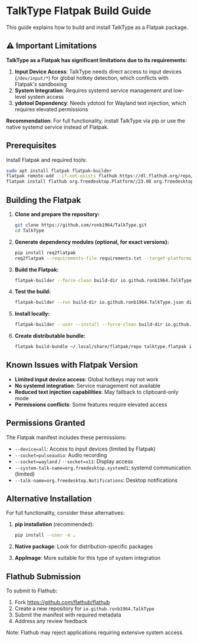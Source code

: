 # TalkType Flatpak Build Guide

This guide explains how to build and install TalkType as a Flatpak package.

## ⚠️ Important Limitations

**TalkType as a Flatpak has significant limitations due to its requirements:**

1. **Input Device Access**: TalkType needs direct access to input devices (`/dev/input/*`) for global hotkey detection, which conflicts with Flatpak's sandboxing
2. **System Integration**: Requires systemd service management and low-level system access
3. **ydotool Dependency**: Needs ydotool for Wayland text injection, which requires elevated permissions

**Recommendation**: For full functionality, install TalkType via pip or use the native systemd service instead of Flatpak.

## Prerequisites

Install Flatpak and required tools:
```bash
sudo apt install flatpak flatpak-builder
flatpak remote-add --if-not-exists flathub https://dl.flathub.org/repo/flathub.flatpakrepo
flatpak install flathub org.freedesktop.Platform//23.08 org.freedesktop.Sdk//23.08
```

## Building the Flatpak

1. **Clone and prepare the repository:**
   ```bash
   git clone https://github.com/ronb1964/TalkType.git
   cd TalkType
   ```

2. **Generate dependency modules (optional, for exact versions):**
   ```bash
   pip install req2flatpak
   req2flatpak --requirements-file requirements.txt --target-platforms 310-x86_64 310-aarch64 > python-modules.json
   ```

3. **Build the Flatpak:**
   ```bash
   flatpak-builder --force-clean build-dir io.github.ronb1964.TalkType.json
   ```

4. **Test the build:**
   ```bash
   flatpak-builder --run build-dir io.github.ronb1964.TalkType.json dictate-tray
   ```

5. **Install locally:**
   ```bash
   flatpak-builder --user --install --force-clean build-dir io.github.ronb1964.TalkType.json
   ```

6. **Create distributable bundle:**
   ```bash
   flatpak build-bundle ~/.local/share/flatpak/repo talktype.flatpak io.github.ronb1964.TalkType
   ```

## Known Issues with Flatpak Version

- **Limited input device access**: Global hotkeys may not work
- **No systemd integration**: Service management not available
- **Reduced text injection capabilities**: May fallback to clipboard-only mode
- **Permissions conflicts**: Some features require elevated access

## Permissions Granted

The Flatpak manifest includes these permissions:
- `--device=all`: Access to input devices (limited by Flatpak)
- `--socket=pulseaudio`: Audio recording
- `--socket=wayland` / `--socket=x11`: Display access
- `--system-talk-name=org.freedesktop.systemd1`: systemd communication (limited)
- `--talk-name=org.freedesktop.Notifications`: Desktop notifications

## Alternative Installation

For full functionality, consider these alternatives:

1. **pip installation** (recommended):
   ```bash
   pip install --user -e .
   ```

2. **Native package**: Look for distribution-specific packages

3. **AppImage**: More suitable for this type of system integration

## Flathub Submission

To submit to Flathub:
1. Fork https://github.com/flathub/flathub
2. Create a new repository for `io.github.ronb1964.TalkType`
3. Submit the manifest with required metadata
4. Address any review feedback

Note: Flathub may reject applications requiring extensive system access.

